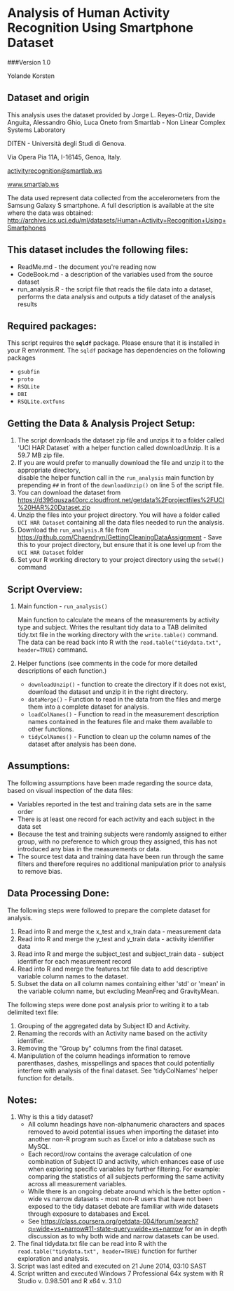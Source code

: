 # Analysis of Human Activity Recognition Using Smartphone Dataset
###Version 1.0

Yolande Korsten


## Dataset and origin

This analysis uses the dataset provided by Jorge L. Reyes-Ortiz, Davide Anguita, 
Alessandro Ghio, Luca Oneto from Smartlab - Non Linear Complex Systems Laboratory

DITEN - Università degli Studi di Genova.

Via Opera Pia 11A, I-16145, Genoa, Italy.

activityrecognition@smartlab.ws

www.smartlab.ws


The data used represent data collected from the accelerometers from the Samsung Galaxy S smartphone. 
A full description is available at the site where the data was obtained: 
http://archive.ics.uci.edu/ml/datasets/Human+Activity+Recognition+Using+Smartphones 


## This dataset includes the following files:

* ReadMe.md - the document you're reading now
* CodeBook.md - a description of the variables used from the source dataset
* run_analysis.R - the script file that reads the file data into a dataset, 
  performs the data analysis and outputs a tidy dataset of the analysis results


## Required packages:
  
This script requires the **`sqldf`** package. Please ensure that it is installed in your R environment.
   The `sqldf` package has dependencies on the following packages
   * `gsubfin`
   * `proto`
   * `RSQLite`
   * `DBI`
   * `RSQLite.extfuns`
  
  
## Getting the Data & Analysis Project Setup:


1. The script downloads the dataset zip file and unzips it to a folder called 'UCI HAR Dataset` with a helper
   function called downloadUnzip.  It is a 59.7 MB zip file.  
2. If you are would prefer to manually download the file and unzip it to the appropriate directory,  
   disable the helper function call in the `run_analysis` main function by prepending `##` in front of the
   `downloadUnzip()` on line 5 of the script file.  
3. You can download the dataset from 
   https://d396qusza40orc.cloudfront.net/getdata%2Fprojectfiles%2FUCI%20HAR%20Dataset.zip 
4. Unzip the files into your project directory.  You will have a folder called `UCI HAR Dataset` 
   containing all the data files needed to run the analysis.
5. Download the `run_analysis.R` file from https://github.com/Chaendryn/GettingCleaningDataAssignment - Save 
   this to your project directory, but ensure that it is one level up from the `UCI HAR Dataset` folder
6. Set your R working directory to your project directory using the `setwd()` command


## Script Overview:


1. Main function - `run_analysis()`
 
   Main function to calculate the means of the measurements by activity type and subject.  Writes
   the resultant tidy data to a TAB delimited tidy.txt file in the working directory with the 
   `write.table()` command. The data can be read back into R with the `read.table("tidydata.txt", header=TRUE)` command.
2. Helper functions (see comments in the code for more detailed descriptions of each function.)
   * `downloadUnzip()` - function to create the directory if it does not exist, download the dataset and unzip it in the 
     right directory.
   * `dataMerge()` - Function to read in the data from the files and merge them into a complete dataset for analysis.
   * `loadColNames()`  - Function to read in the measurement description names contained in the features file and make 
	 them available to other functions.
   * `tidyColNames()` - Function to clean up the column names of the dataset after analysis has been done.


## Assumptions:


The following assumptions have been made regarding the source data, based on visual inspection of the
data files:
* Variables reported in the test and training data sets are in the same order
* There is at least one record for each activity and each subject in the data set
* Because the test and training subjects were randomly assigned to either group, with no preference to 
  which group they assigned, this has not introduced any bias in the measurements or data.
* The source test data and training data have been run through the same filters and therefore requires 
  no additional manipulation prior to analysis to remove bias.  

  
## Data Processing Done:


The following steps were followed to prepare the complete dataset for analysis.

1. Read into R and merge the x_test and x_train data - measurement data
2. Read into R and merge the y_test and y_train data - activity identifier data
3. Read into R and merge the subject_test and subject_train data - subject identifier for each measurement 
   record
4. Read into R and merge the features.txt file data to add descriptive variable column names to the dataset.
5. Subset the data on all column names containing either 'std' or 'mean' in the variable column name, but
   excluding MeanFreq and GravityMean.


The following steps were done post analysis prior to writing it to a tab delimited text file:
 1. Grouping of the aggregated data by Subject ID and Activity.
 2. Renaming the records with an Activity name based on the activity identifier.
 3. Removing the "Group by" columns from the final dataset.
 4. Manipulation of the column headings information to remove parenthases, dashes, misspellings and spaces 
    that could potentially interfere with analysis of the final dataset. See 'tidyColNames' helper function 
	for details.


## Notes:


1. Why is this a tidy dataset?
	* All column headings have non-alphanumeric characters and spaces removed to avoid potential issues 
	  when importing the dataset into another non-R program such as Excel or into a database such as MySQL.
	* Each record/row contains the average calculation of one combination of Subject ID and activity, which 
	  enhances ease of use when exploring specific variables by further filtering. For example: comparing the
	  statistics of all subjects performing the same activity across all measurement variables.
	* While there is an ongoing debate around which is the better option - wide vs narrow datasets - most non-R
	  users that have not been exposed to the tidy dataset debate are familiar with wide datasets through exposure
	  to databases and Excel.
	* See https://class.coursera.org/getdata-004/forum/search?q=wide+vs+narrow#11-state-query=wide+vs+narrow
	  for an in depth discussion as to why both wide and narrow datasets can be used.
2. The final tidydata.txt file can be read into R with the `read.table("tidydata.txt", header=TRUE)` function for further exploration and
   analysis.
3. Script was last edited and executed on 21 June 2014, 03:10 SAST
4. Script written and executed Windows 7 Professional 64x system with R Studio v. 0.98.501 and R x64 v. 3.1.0
